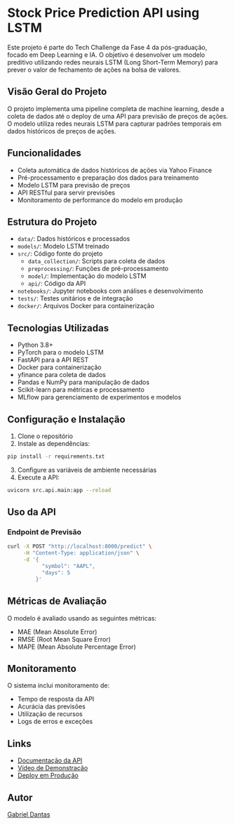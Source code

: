# Stock Price Prediction API using LSTM

Este projeto é parte do Tech Challenge da Fase 4 da pós-graduação, focado em Deep Learning e IA. O objetivo é desenvolver um modelo preditivo utilizando redes neurais LSTM (Long Short-Term Memory) para prever o valor de fechamento de ações na bolsa de valores.

## Visão Geral do Projeto

O projeto implementa uma pipeline completa de machine learning, desde a coleta de dados até o deploy de uma API para previsão de preços de ações. O modelo utiliza redes neurais LSTM para capturar padrões temporais em dados históricos de preços de ações.

## Funcionalidades

- Coleta automática de dados históricos de ações via Yahoo Finance
- Pré-processamento e preparação dos dados para treinamento
- Modelo LSTM para previsão de preços
- API RESTful para servir previsões
- Monitoramento de performance do modelo em produção

## Estrutura do Projeto

- `data/`: Dados históricos e processados
- `models/`: Modelo LSTM treinado
- `src/`: Código fonte do projeto
  - `data_collection/`: Scripts para coleta de dados
  - `preprocessing/`: Funções de pré-processamento
  - `model/`: Implementação do modelo LSTM
  - `api/`: Código da API
- `notebooks/`: Jupyter notebooks com análises e desenvolvimento
- `tests/`: Testes unitários e de integração
- `docker/`: Arquivos Docker para containerização

## Tecnologias Utilizadas

- Python 3.8+
- PyTorch para o modelo LSTM
- FastAPI para a API REST
- Docker para containerização
- yfinance para coleta de dados
- Pandas e NumPy para manipulação de dados
- Scikit-learn para métricas e processamento
- MLflow para gerenciamento de experimentos e modelos

## Configuração e Instalação

1. Clone o repositório
2. Instale as dependências:
```bash
pip install -r requirements.txt
```
3. Configure as variáveis de ambiente necessárias
4. Execute a API:
```bash
uvicorn src.api.main:app --reload
```

## Uso da API

### Endpoint de Previsão

```bash
curl -X POST "http://localhost:8000/predict" \
     -H "Content-Type: application/json" \
     -d '{
           "symbol": "AAPL",
           "days": 5
         }'
```

## Métricas de Avaliação

O modelo é avaliado usando as seguintes métricas:
- MAE (Mean Absolute Error)
- RMSE (Root Mean Square Error)
- MAPE (Mean Absolute Percentage Error)

## Monitoramento

O sistema inclui monitoramento de:
- Tempo de resposta da API
- Acurácia das previsões
- Utilização de recursos
- Logs de erros e exceções

## Links

- [Documentação da API](link-para-documentacao)
- [Vídeo de Demonstração](link-para-video)
- [Deploy em Produção](link-para-deploy)

## Autor

[Gabriel Dantas](https://gdantas.com.br)
